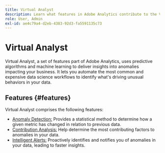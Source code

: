 ```yaml
---
title: Virtual Analyst
description: Learn what features in Adobe Analytics contribute to the Virtual Analyst.
role: User, Admin
exl-id: ae4c79a4-d2eb-4383-92d3-fa5591135c73
---
```

# Virtual Analyst

Virtual Analyst, a set of features part of Adobe Analytics, uses predictive algorithms and machine learning to deliver insights into anomalies impacting your business. It lets you automate the most common and expensive data science workflows to identify what's driving unusual behaviors in your data.

## Features {#features}

Virtual Analyst comprises the following features:

* [Anomaly Detection:](c-anomaly-detection/anomaly-detection.md) Provides a statistical method to determine how a given metric has changed in relation to previous data.
* [Contribution Analysis:](contribution-analysis/run-contribution-analysis.md) Help determine the most contributing factors to anomalies in your data.
* [Intelligent Alerts:](../c-intelligent-alerts/intellligent-alerts.md) Proactively identifies and notifies you of anomalies in your data, leading to faster insights.

